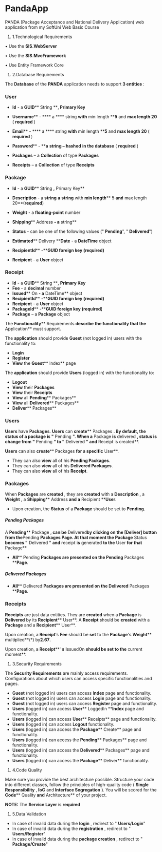 # PandaApp
PANDA (Package Acceptance and National Delivery Application) web application from my SoftUni Web Basic Course

1. 1.Technological Requirements

• Use the **SIS.WebServer**

• Use the **SIS.MvcFramework**

• Use Entity Framework Core

1. 2.Database Requirements

The **Database** of the **PANDA** application needs to support **3 entities** :

### User

- **Id** - a **GUID**** String ****, Primary Key**
- **Username**** - **** a **** string **with** min length ****5** and **max length 20** ( **required** )

- **Email**** - **** a **** string **with** min length ****5** and **max length 20** ( **required** )
- **Password**** - ****a**  **string – hashed**  **in the database** ( **required** )
- **Packages** – a **Collection** of type **Packages**
- **Receipts** – a **Collection** of type **Receipts**

### Package

- **Id** - a **GUID**** String ****,**** Primary Key**

- **Description** - a **string**  **a**  **string** with **min length**** 5 **and** max length 20**(**required**)

- **Weight** - a **floating-point** number
- **Shipping**** Address **- a** string**
- **Status** - can be one of the following values (&quot; **Pending**&quot;, &quot; **Delivered**&quot;)
- **Estimated**** Delivery ****Date** - a **DateTime** object
- **RecipientId**** -****GUID foreign key (required)**
- **Recipient** - a **User** object

### Receipt

- **Id** - a **GUID**** String ****,**  **Primary Key**
- **Fee** - a **decimal** number
- **Issued**** On **- a** DateTime** object
- **RecipientId**** -****GUID foreign key (required)**
- **Recipient** - a **User** object
- **PackageId**** -****GUID foreign key (required)**
- **Package** – a **Package** object

The **Functionality**** Requirements **describe the functionality that the** Application** must support.

The **application** should provide **Guest** (not logged in) users with the functionality to:

- **Login**
- **Register**
- **View** the **Guest**** Index** page

The **application** should provide **Users** (logged in) with the functionality to:

- **Logout**
- **View** their **Packages**
- **View** their **Receipts**
- **View** all **Pending**** Packages**
- **View** all **Delivered**** Packages**
- **Deliver**** Packages**

### Users

**Users** have **Packages**. **Users** can **create**** Packages **. By default, the status of a package is &quot;** Pending **&quot;. When a** Package **is** delivered **, status is change from &quot;** Pending **&quot; to &quot;** Delivered **&quot; and** Receipt is created**.

**Users** can also **create**** Packages **for a specific** User**.

- They can also **view** all of his **Pending Packages**.
- They can also **view** all of his **Delivered Packages**.
- They can also **view** all of his **Receipt**.

### Packages

When **Packages** are **created** , they are **created** with a **Description** , a **Weight** , a **Shipping**** Address **and a** Recipient ****User**.

- Upon creation, the **Status** of a **Package** should be set to **Pending**.

##### Pending Packages

A **Pending**** Package **, can be** Delivered**by clicking on the [**Deliver**] button from the**Pending ****Packages** Page. At that moment the **Package**** Status **becomes &quot;** Delivered **&quot; and** receipt **is** generated **to the** User **for that** Package**

- **All**** Pending ****Packages** are presented on the **Pending**** Packages ****Page**.

##### Delivered Packages

- **All**** Delivered ****Packages** are presented on the **Delivered**** Packages ****Page**.

### Receipts

**Receipts** are just data entities. They are **created** when a **Package** is **Delivered** by its **Recipient**** User**.
A **Receipt** should be **created** with a **Package** and a **Recipient**** User**.

Upon creation, a **Receipt**&#39;s **Fee** should be **set** to the **Package**&#39;s **Weight**** multiplied**(\*) by**2.67**.

Upon creation, a **Receipt****&#39; **s** IssuedOn **should be set to the** current moment**.

1. 3.Security Requirements

The **Security Requirements** are mainly access requirements. Configurations about which users can access specific functionalities and pages.

- **Guest** (not logged in) users can access **Index** page and functionality.
- **Guest** (not logged in) users can access **Login** page and functionality.
- **Guest** (not logged in) users can access **Register** page and functionality.
- **Users** (logged in) can access **User**** LoggedIn ****Index** page and functionality.
- **Users** (logged in) can access **User**** Receipts** page and functionality.
- **Users** (logged in) can access **Logout** functionality.
- **Users** (logged in) can access the **Package**** Create** page and functionality.
- **Users** (logged in) can access the **Pending**** Packages** page and functionality.
- **Users** (logged in) can access the **Delivered**** Packages** page and functionality.
- **Users** (logged in) can access the **Package**** Deliver** functionality.

1. 4.Code Quality

Make sure you provide the best architecture possible. Structure your code into different classes, follow the principles of high-quality code ( **Single Responsibility** , **IoC** and **Interface Segregation** ). You will be scored for the **Code**** Quality **and** Architecture** of your project.

**NOTE:** The **Service Layer** is **required**

1. 5.Data Validation

- In case of invalid data during the **login** , redirect to &quot; **Users/Login**&quot;
- In case of invalid data during the **registration** , redirect to &quot; **Users/Register**&quot;
- In case of invalid data during the **package creation** , redirect to &quot; **Package/Create**&quot;
